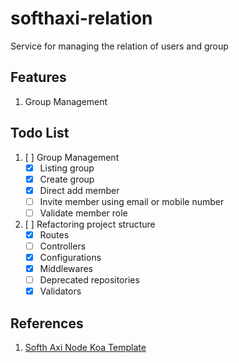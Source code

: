 # softhaxi-relation
Service for managing the relation of users and group

## Features
1. Group Management

## Todo List
1. [ ] Group Management
   - [x] Listing group
   - [x] Create group
   - [x] Direct add member
   - [ ] Invite member using email or mobile number 
   - [ ] Validate member role 
2. [ ] Refactoring project structure
   - [x] Routes
   - [ ] Controllers
   - [x] Configurations
   - [x] Middlewares
   - [ ] Deprecated repositories
   - [x] Validators

## References
1. [Softh Axi Node Koa Template](https://github.com/ivohutasoit/softhaxi-node-koa-template)